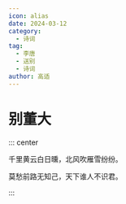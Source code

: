 ```yaml
---
icon: alias
date: 2024-03-12
category:
  - 诗词
tag:
  - 李唐
  - 送别
  - 诗词
author: 高适
---
```


# 别董大

<!-- more -->


::: center 

千里黄云白日曛，北风吹雁雪纷纷。

莫愁前路无知己，天下谁人不识君。

:::